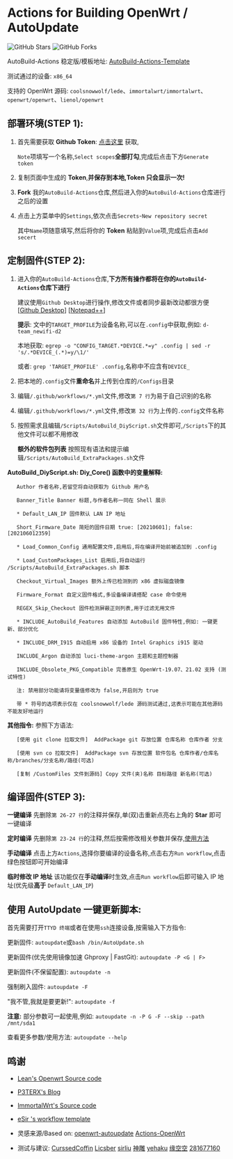 # Actions for Building OpenWrt / AutoUpdate

![GitHub Stars](https://img.shields.io/github/stars/Hyy2001X/AutoBuild-Actions.svg?style=flat-square&label=Stars&logo=github)
![GitHub Forks](https://img.shields.io/github/forks/Hyy2001X/AutoBuild-Actions.svg?style=flat-square&label=Forks&logo=github)

AutoBuild-Actions 稳定版/模板地址: [AutoBuild-Actions-Template](https://github.com/Hyy2001X/AutoBuild-Actions-Template)

测试通过的设备: `x86_64`

支持的 OpenWrt 源码: `coolsnowwolf/lede`、`immortalwrt/immortalwrt`、`openwrt/openwrt`、`lienol/openwrt`

## 部署环境(STEP 1):

1. 首先需要获取 **Github Token**: [点击这里](https://github.com/settings/tokens/new) 获取,

   `Note`项填写一个名称,`Select scopes`**全部打勾**,完成后点击下方`Generate token`

2. 复制页面中生成的 **Token**,**并保存到本地,Token 只会显示一次!**

3. **Fork** 我的`AutoBuild-Actions`仓库,然后进入你的`AutoBuild-Actions`仓库进行之后的设置

4. 点击上方菜单中的`Settings`,依次点击`Secrets`-`New repository secret`

   其中`Name`项随意填写,然后将你的 **Token** 粘贴到`Value`项,完成后点击`Add secert`

## 定制固件(STEP 2):

1. 进入你的`AutoBuild-Actions`仓库,**下方所有操作都将在你的`AutoBuild-Actions`仓库下进行**

   建议使用`Github Desktop`进行操作,修改文件或者同步最新改动都很方便 [[Github Desktop](https://desktop.github.com/)] [[Notepad++](https://notepad-plus-plus.org/downloads/)]

   **提示**: 文中的`TARGET_PROFILE`为设备名称,可以在`.config`中获取,例如: `d-team_newifi-d2`

   本地获取: `egrep -o "CONFIG_TARGET.*DEVICE.*=y" .config | sed -r 's/.*DEVICE_(.*)=y/\1/'`
   
   或者: `grep 'TARGET_PROFILE' .config`,名称中不应含有`DEVICE_`

2. 把本地的`.config`文件**重命名**并上传到仓库的`/Configs`目录

3. 编辑`/.github/workflows/*.yml`文件,修改`第 7 行`为易于自己识别的名称

4. 编辑`/.github/workflows/*.yml`文件,修改`第 32 行`为上传的`.config`文件名称

5. 按照需求且编辑`/Scripts/AutoBuild_DiyScript.sh`文件即可,`/Scripts`下的其他文件可以都不用修改

   **额外的软件包列表** 按照现有语法和提示编辑`/Scripts/AutoBuild_ExtraPackages.sh`文件

**AutoBuild_DiyScript.sh: Diy_Core() 函数中的变量解释:**
```
   Author 作者名称,若留空将自动获取为 Github 用户名
   
   Banner_Title Banner 标题,与作者名称一同在 Shell 展示

   * Default_LAN_IP 固件默认 LAN IP 地址

   Short_Firmware_Date 简短的固件日期 true: [20210601]; false: [202106012359]
   
   * Load_Common_Config 通用配置文件,启用后,将在编译开始前被追加到 .config

   * Load_CustomPackages_List 启用后,将自动运行 /Scripts/AutoBuild_ExtraPackages.sh 脚本

   Checkout_Virtual_Images 额外上传已检测到的 x86 虚拟磁盘镜像
   
   Firmware_Format 自定义固件格式,多设备编译请搭配 case 命令使用

   REGEX_Skip_Checkout 固件检测屏蔽正则列表,用于过滤无用文件

   * INCLUDE_AutoBuild_Features 自动添加 AutoBuild 固件特性,例如: 一键更新、部分优化

   * INCLUDE_DRM_I915 自动启用 x86 设备的 Intel Graphics i915 驱动

   INCLUDE_Argon 自动添加 luci-theme-argon 主题和主题控制器

   INCLUDE_Obsolete_PKG_Compatible 完善原生 OpenWrt-19.07、21.02 支持 (测试特性)
   
   注: 禁用部分功能请将变量值修改为 false,开启则为 true
   
   带 * 符号的选项表示仅在 coolsnowwolf/lede 源码测试通过,这表示可能在其他源码不能友好地运行
```
**其他指令:** 参照下方语法:
```
   [使用 git clone 拉取文件]  AddPackage git 存放位置 仓库名称 仓库作者 分支

   [使用 svn co 拉取文件]  AddPackage svn 存放位置 软件包名 仓库作者/仓库名称/branches/分支名称/路径(可选)

   [复制 /CustomFiles 文件到源码] Copy 文件(夹)名称 目标路径 新名称(可选)
```
## 编译固件(STEP 3):

   **一键编译** 先删除`第 26-27 行`的注释并保存,单(双)击重新点亮右上角的 **Star** 即可一键编译

   **定时编译** 先删除`第 23-24 行`的注释,然后按需修改相关参数并保存,[使用方法](https://www.runoob.com/w3cnote/linux-crontab-tasks.html)

   **手动编译** 点击上方`Actions`,选择你要编译的设备名称,点击右方`Run workflow`,点击绿色按钮即可开始编译
   
   **临时修改 IP 地址** 该功能仅在**手动编译**时生效,点击`Run workflow`后即可输入 IP 地址(优先级**高于** `Default_LAN_IP`)

## 使用 AutoUpdate 一键更新脚本:

   首先需要打开`TTYD 终端`或者在使用`ssh`连接设备,按需输入下方指令:

   更新固件: `autoupdate`或`bash /bin/AutoUpdate.sh`

   更新固件(优先使用镜像加速 Ghproxy | FastGit): `autoupdate -P <G | F>`

   更新固件(不保留配置): `autoupdate -n`
   
   强制刷入固件: `autoupdate -F`
   
   "我不管,我就是要更新!": `autoupdate -f`
   
   **注意:** 部分参数可一起使用,例如: `autoupdate -n -P G -F --skip --path /mnt/sda1`

   查看更多参数/使用方法: `autoupdate --help`

## 鸣谢

   - [Lean's Openwrt Source code](https://github.com/coolsnowwolf/lede)

   - [P3TERX's Blog](https://p3terx.com/archives/build-openwrt-with-github-actions.html)

   - [ImmortalWrt's Source code](https://github.com/immortalwrt)

   - [eSir 's workflow template](https://github.com/esirplayground/AutoBuild-OpenWrt/blob/master/.github/workflows/Build_OP_x86_64.yml)
   
   - 灵感来源/Based on: [openwrt-autoupdate](https://github.com/mab-wien/openwrt-autoupdate) [Actions-OpenWrt](https://github.com/P3TERX/Actions-OpenWrt)

   - 测试与建议: [CurssedCoffin](https://github.com/CurssedCoffin) [Licsber](https://github.com/Licsber) [sirliu](https://github.com/sirliu) [神雕](https://github.com/teasiu) [yehaku](https://www.right.com.cn/forum/space-uid-28062.html) [缘空空](https://github.com/NaiHeKK) [281677160](https://github.com/281677160)
